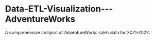 # Data-ETL-Visualization---AdventureWorks
A comprehensive analysis of AdventureWorks sales data for 2021-2022. 
